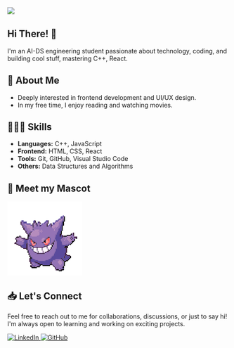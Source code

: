 <link rel="stylesheet" href="style.css">

<img src = "https://github.com/1dhanshree/1dhanshree/blob/main/images/nbgh.gif"/>

## Hi There! 🌷


I'm an AI-DS engineering student passionate about technology, coding, and building cool stuff, mastering C++, React.

## 🌟 About Me

-  Deeply interested in frontend development and UI/UX design.
-  In my free time, I enjoy reading and watching movies.

## 🤹🏻‍♀️ Skills

- **Languages:** C++, JavaScript
- **Frontend:** HTML, CSS, React
- **Tools:** Git, GitHub, Visual Studio Code
- **Others:** Data Structures and Algorithms

<!---## 🌟 Projects

- **Project 1:** [Portfolio Website](#) - My personal website showcasing my projects and skills.
- **Project 2:** [Weather App](#) - A web application to fetch and display weather information using React.
- **Project 3:** [C++ Algorithms](#) - Collection of algorithms implemented in C++.
-->

## 🥰 Meet my Mascot
<img src="https://github.com/1dhanshree/1dhanshree/blob/main/images/gengar.gif"/>

## 📥 Let's Connect
Feel free to reach out to me for collaborations, discussions, or just to say hi! I'm always open to learning and working on exciting projects.

<div>
  <a href="https://www.linkedin.com/in/dhanshree-gaikwad-52137b245/" target="_blank">
    <img src="https://img.shields.io/badge/-LinkedIn-blue?style=flat&logo=linkedin" alt="LinkedIn">
  </a>
  <a href="https://github.com/1dhanshree" target="_blank">
    <img src="https://img.shields.io/badge/-GitHub-black?style=flat&logo=github" alt="GitHub">
  </a>
  <!--
  <a href="#" target="_blank">
    <img src="https://img.shields.io/badge/-Portfolio-orange?style=flat&logo=web" alt="Portfolio">
  </a>
  -->
</div>


<!--
**1dhanshree/1dhanshree** is a ✨ _special_ ✨ repository because its `README.md` (this file) appears on your GitHub profile.

Here are some ideas to get you started:

- 🔭 I’m currently working on ...
- 🌱 I’m currently learning ...
- 👯 I’m looking to collaborate on ...
- 🤔 I’m looking for help with ...
- 💬 Ask me about ...
- 📫 How to reach me: ...
- 😄 Pronouns: ...
- ⚡ Fun fact: ...
-->
